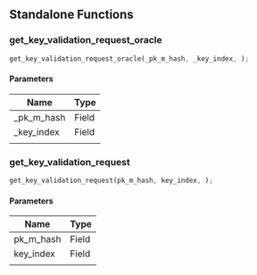## Standalone Functions

### get_key_validation_request_oracle

```rust
get_key_validation_request_oracle(_pk_m_hash, _key_index, );
```

#### Parameters
| Name | Type |
| --- | --- |
| _pk_m_hash | Field |
| _key_index | Field |
|  |  |

### get_key_validation_request

```rust
get_key_validation_request(pk_m_hash, key_index, );
```

#### Parameters
| Name | Type |
| --- | --- |
| pk_m_hash | Field |
| key_index | Field |
|  |  |

